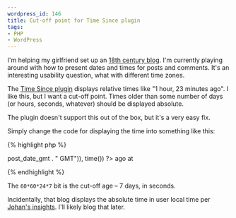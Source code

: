 ```yaml
--- 
wordpress_id: 146
title: Cut-off point for Time Since plugin
tags: 
- PHP
- WordPress
---
```

I'm helping my girlfriend set up an <a href="http://me.johannaost.com/18thcentury">18th century blog</a>. I'm currently playing around with how to present dates and times for posts and comments. It's an interesting usability question, what with different time zones.

The <a href="http://binarybonsai.com/wordpress/time-since/">Time Since plugin</a> displays relative times like "1 hour, 23 minutes ago". I like this, but I want a cut-off point. Times older than some number of days (or hours, seconds, whatever) should be displayed absolute.

The plugin doesn't support this out of the box, but it's a very easy fix.

<!--more-->

Simply change the code for displaying the time into something like this:

{% highlight php %}<?php if (function_exists('time_since') && (time() - get_the_time('U') < 60*60*24*7)) { // If < 7 days ago ?>
  <?php echo time_since(abs(strtotime($post->post_date_gmt . " GMT")), time()) ?> ago
<?php } else { ?>
  <?php the_time('M jS, Y') ?> at <?php the_time('H:i') ?>
<?php } ?>
{% endhighlight %}

The `60*60*24*7` bit is the cut-off age – 7 days, in seconds.

Incidentally, that blog displays the absolute time in user local time per <a href="http://ecmanaut.blogspot.com/2006/01/ajax-date-time-time-zones-best.html">Johan's insights</a>. I'll likely blog that later.
